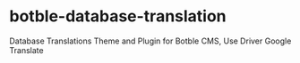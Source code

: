 # botble-database-translation
Database Translations Theme and Plugin for Botble CMS, Use Driver Google Translate

